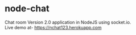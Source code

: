 # node-chat
Chat room Version 2.0 application in NodeJS using socket.io.<br/>
Live demo at- https://nchat123.herokuapp.com<br/>